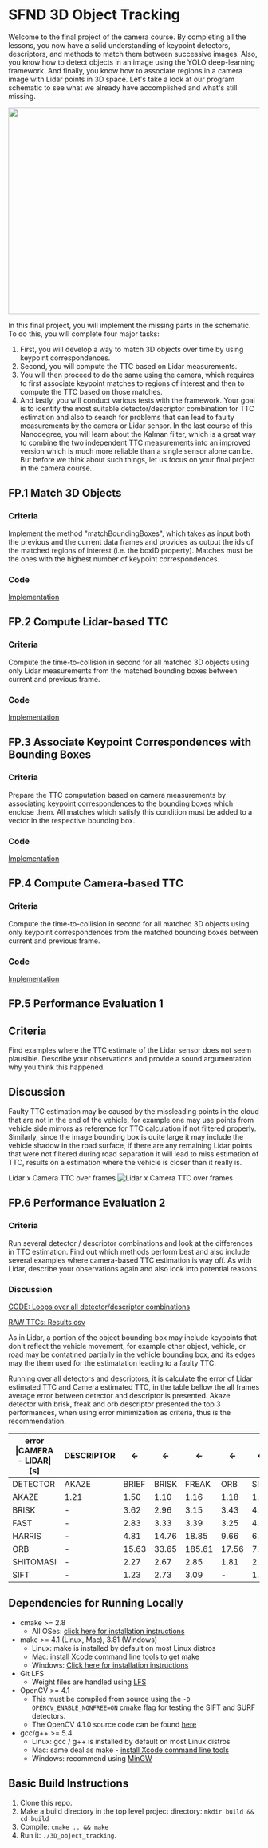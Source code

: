 # SFND 3D Object Tracking

Welcome to the final project of the camera course. By completing all the lessons, you now have a solid understanding of keypoint detectors, descriptors, and methods to match them between successive images. Also, you know how to detect objects in an image using the YOLO deep-learning framework. And finally, you know how to associate regions in a camera image with Lidar points in 3D space. Let's take a look at our program schematic to see what we already have accomplished and what's still missing.

<img src="images/course_code_structure.png" width="779" height="414" />

In this final project, you will implement the missing parts in the schematic. To do this, you will complete four major tasks: 
1. First, you will develop a way to match 3D objects over time by using keypoint correspondences. 
2. Second, you will compute the TTC based on Lidar measurements. 
3. You will then proceed to do the same using the camera, which requires to first associate keypoint matches to regions of interest and then to compute the TTC based on those matches. 
4. And lastly, you will conduct various tests with the framework. Your goal is to identify the most suitable detector/descriptor combination for TTC estimation and also to search for problems that can lead to faulty measurements by the camera or Lidar sensor. In the last course of this Nanodegree, you will learn about the Kalman filter, which is a great way to combine the two independent TTC measurements into an improved version which is much more reliable than a single sensor alone can be. But before we think about such things, let us focus on your final project in the camera course. 

## FP.1 Match 3D Objects
### Criteria
Implement the method "matchBoundingBoxes", which takes as input both the previous and the current data frames and provides as output the ids of the matched regions of interest (i.e. the boxID property). Matches must be the ones with the highest number of keypoint correspondences.
### Code
[Implementation](/src/camFusion_Student.cpp#L205)

## FP.2 Compute Lidar-based TTC
### Criteria
Compute the time-to-collision in second for all matched 3D objects using only Lidar measurements from the matched bounding boxes between current and previous frame.
### Code
[Implementation](/src/camFusion_Student.cpp#L192)

## FP.3 Associate Keypoint Correspondences with Bounding Boxes
### Criteria
Prepare the TTC computation based on camera measurements by associating keypoint correspondences to the bounding boxes which enclose them. All matches which satisfy this condition must be added to a vector in the respective bounding box.
### Code
[Implementation](/src/camFusion_Student.cpp#L135)

## FP.4 Compute Camera-based TTC
### Criteria
Compute the time-to-collision in second for all matched 3D objects using only keypoint correspondences from the matched bounding boxes between current and previous frame.
### Code
[Implementation](/src/camFusion_Student.cpp#L159)

## FP.5 Performance Evaluation 1
## Criteria
Find examples where the TTC estimate of the Lidar sensor does not seem plausible. Describe your observations and provide a sound argumentation why you think this happened.

## Discussion
Faulty TTC estimation may be caused by the missleading points in the cloud that are not in the end of the vehicle, for example one may use points from vehicle side mirrors as reference for TTC calculation if not filtered properly.
Similarly, since the image bounding box is quite large it may include the vehicle shadow in the road surface, if there are any remaining Lidar points that were not filtered during road separation it will lead to miss estimation of TTC, results on a estimation where the vehicle is closer than it really is.

Lidar x Camera TTC over frames
![Lidar x Camera TTC over frames](/build/graph.jpg "Lidar x Camera TTC over frames")


## FP.6 Performance Evaluation 2
### Criteria
Run several detector / descriptor combinations and look at the differences in TTC estimation. Find out which methods perform best and also include several examples where camera-based TTC estimation is way off. As with Lidar, describe your observations again and also look into potential reasons.

### Discussion
[CODE: Loops over all detector/descriptor combinations](/src/FinalProject_Camera.cpp#L321)

[RAW TTCs: Results csv](build/benchmark.csv)

As in Lidar, a portion of the object bounding box may include keypoints that don't reflect the vehicle movement, for example other object, vehicle, or road may be contatined partially in the vehicle bounding box, and its edges may the them used for the estimatation leading to a faulty TTC.

Running over all detectors and descriptors, it is calculate the error of Lidar estimated TTC and Camera estimated TTC, in the table bellow the all frames average error between detector and descriptor is presented.
Akaze detector with brisk, freak and orb descriptor presented the top 3 performances, when using error minimization as criteria, thus is the recommendation.

| error \|CAMERA - LIDAR\| [s] | DESCRIPTOR | <-    | <-    | <-     | <-    | <-   |
|--------------------------|------------|-------|-------|--------|-------|------|
| DETECTOR                 | AKAZE      | BRIEF | BRISK | FREAK  | ORB   | SIFT |
| AKAZE                    | 1.21       | 1.50  | 1.10  | 1.16   | 1.18  | 1.46 |
| BRISK                    | -          | 3.62  | 2.96  | 3.15   | 3.43  | 4.92 |
| FAST                     | -          | 2.83  | 3.33  | 3.39   | 3.25  | 4.61 |
| HARRIS                   | -          | 4.81  | 14.76 | 18.85  | 9.66  | 6.44 |
| ORB                      | -          | 15.63 | 33.65 | 185.61 | 17.56 | 7.31 |
| SHITOMASI                | -          | 2.27  | 2.67  | 2.85   | 1.81  | 2.12 |
| SIFT                     | -          | 1.23  | 2.73  | 3.09   | -     | 1.81 |

## Dependencies for Running Locally
* cmake >= 2.8
  * All OSes: [click here for installation instructions](https://cmake.org/install/)
* make >= 4.1 (Linux, Mac), 3.81 (Windows)
  * Linux: make is installed by default on most Linux distros
  * Mac: [install Xcode command line tools to get make](https://developer.apple.com/xcode/features/)
  * Windows: [Click here for installation instructions](http://gnuwin32.sourceforge.net/packages/make.htm)
* Git LFS
  * Weight files are handled using [LFS](https://git-lfs.github.com/)
* OpenCV >= 4.1
  * This must be compiled from source using the `-D OPENCV_ENABLE_NONFREE=ON` cmake flag for testing the SIFT and SURF detectors.
  * The OpenCV 4.1.0 source code can be found [here](https://github.com/opencv/opencv/tree/4.1.0)
* gcc/g++ >= 5.4
  * Linux: gcc / g++ is installed by default on most Linux distros
  * Mac: same deal as make - [install Xcode command line tools](https://developer.apple.com/xcode/features/)
  * Windows: recommend using [MinGW](http://www.mingw.org/)

## Basic Build Instructions

1. Clone this repo.
2. Make a build directory in the top level project directory: `mkdir build && cd build`
3. Compile: `cmake .. && make`
4. Run it: `./3D_object_tracking`.

